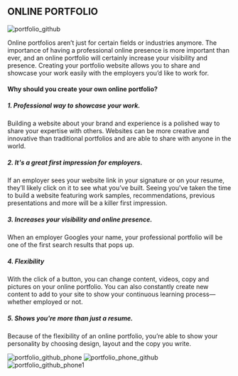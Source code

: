 <h2>ONLINE PORTFOLIO</h2>

![portfolio_github](https://user-images.githubusercontent.com/55271909/174825474-cea57472-f139-4b68-b866-b8f69f45393a.png)


<p>Online portfolios aren’t just for certain fields or industries anymore. The importance of having a professional online presence is 
  more important than ever, and an online portfolio will certainly increase your visibility and presence. Creating your portfolio website 
  allows you to share and showcase your work easily with the employers you’d like to work for.</p>
  
  <h4>Why should you create your own online portfolio?</h4>
  
  <h5>1. Professional way to showcase your work.</h5>
  <p>Building a website about your brand and experience is a polished way to share your expertise with others. 
  Websites can be more creative and innovative than traditional portfolios and are able to share with anyone in the world.</p>
  
  <h5>2. It's a great first impression for employers.</h5>
  <p>If an employer sees your website link in your signature or on your resume, they’ll likely click on it to see what you’ve 
  built. Seeing you’ve taken the time to build a website featuring work samples, recommendations, previous presentations and more will be a killer first impression.</p>
  
  <h5>3. Increases your visibility and online presence.</h5>
  <p>When an employer Googles your name, your professional portfolio will be one of the first search results that pops up.</p>
  
  <h5>4. Flexibility</h5>
  <p>With the click of a button, you can change content, videos, copy and pictures on your online portfolio. 
  You can also constantly create new content to add to your site to show your continuous learning process—whether employed or not.</p>
  
  <h5>5. Shows you're more than just a resume.</h5>
  <p>Because of the flexibility of an online portfolio, you’re able to show your personality by choosing design, layout and the copy you write.</p>
 
![portfolio_github_phone](https://user-images.githubusercontent.com/55271909/174825215-489a4902-d699-4e90-84f0-06d25fdd56dc.png)
![portfolio_phone_github](https://user-images.githubusercontent.com/55271909/174825242-a4df51c1-fa02-4226-a197-3ffd73419ce4.png)
![portfolio_github_phone1](https://user-images.githubusercontent.com/55271909/174841119-00aaa000-7cb8-47ff-a993-92f2fe50acd6.png)
